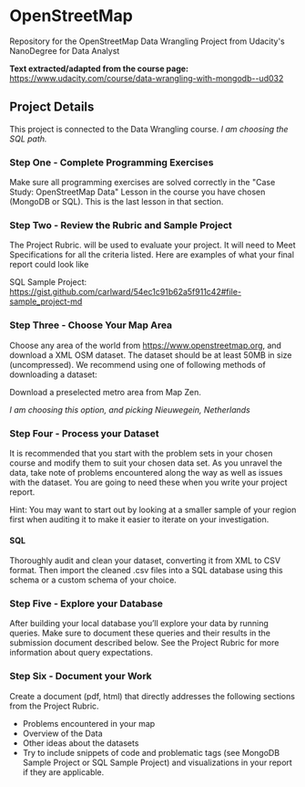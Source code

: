 # OpenStreetMap
Repository for the OpenStreetMap Data Wrangling Project from Udacity's NanoDegree for Data Analyst

__Text extracted/adapted from the course page:__
https://www.udacity.com/course/data-wrangling-with-mongodb--ud032

## Project Details
This project is connected to the Data Wrangling course. *I am choosing the SQL path.*

### Step One - Complete Programming Exercises
Make sure all programming exercises are solved correctly in the "Case Study: OpenStreetMap Data" Lesson in the course you have chosen (MongoDB or SQL). This is the last lesson in that section.

### Step Two - Review the Rubric and Sample Project
The Project Rubric. will be used to evaluate your project. It will need to Meet Specifications for all the criteria listed. Here are examples of what your final report could look like

SQL Sample Project:
https://gist.github.com/carlward/54ec1c91b62a5f911c42#file-sample_project-md

### Step Three - Choose Your Map Area
Choose any area of the world from https://www.openstreetmap.org, and download a XML OSM dataset. The dataset should be at least 50MB in size (uncompressed). We recommend using one of following methods of downloading a dataset:

Download a preselected metro area from Map Zen.

_I am choosing this option, and picking Nieuwegein, Netherlands_

### Step Four - Process your Dataset
It is recommended that you start with the problem sets in your chosen course and modify them to suit your chosen data set. As you unravel the data, take note of problems encountered along the way as well as issues with the dataset. You are going to need these when you write your project report.

Hint: You may want to start out by looking at a smaller sample of your region first when auditing it to make it easier to iterate on your investigation. 

#### SQL
Thoroughly audit and clean your dataset, converting it from XML to CSV format. Then import the cleaned .csv files into a SQL database using this schema or a custom schema of your choice.


### Step Five - Explore your Database
After building your local database you’ll explore your data by running queries. Make sure to document these queries and their results in the submission document described below. See the Project Rubric for more information about query expectations.

### Step Six - Document your Work
Create a document (pdf, html) that directly addresses the following sections from the Project Rubric.

* Problems encountered in your map
* Overview of the Data
* Other ideas about the datasets
* Try to include snippets of code and problematic tags (see MongoDB Sample Project or SQL Sample Project) and visualizations in your report if they are applicable.
